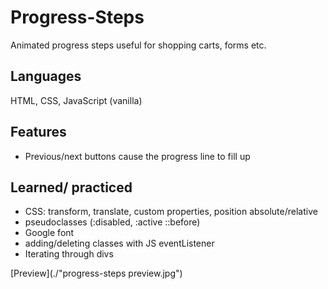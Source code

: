 # Progress-Steps
Animated progress steps useful for shopping carts, forms etc.

## Languages
HTML, CSS, JavaScript (vanilla)

## Features
  - Previous/next buttons cause the progress line to fill up
 
## Learned/ practiced
  - CSS: transform, translate, custom properties, position absolute/relative
  - pseudoclasses (:disabled, :active ::before)
  - Google font
  - adding/deleting classes with JS eventListener
  - Iterating through divs

[Preview](./"progress-steps preview.jpg")